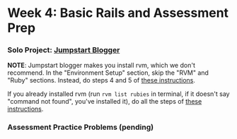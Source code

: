# Week 4: Basic Rails and Assessment Prep

### Solo Project: [Jumpstart Blogger][jumpstart-blogger]

[jumpstart-blogger]: http://tutorials.jumpstartlab.com/projects/blogger.html

**NOTE**: Jumpstart blogger makes you install rvm, which we don't recommend.
In the "Environment Setup" section, skip the "RVM" and "Ruby" sections.  Instead, do steps 4 and 5 of [these instructions][RBEnv setup].

If you already installed rvm (run `rvm list rubies` in terminal, if it doesn't say "command not found", you've installed it), do all the steps of [these instructions][RBEnv setup].

[RBEnv setup]: ../rbenv-setup.md

### Assessment Practice Problems (pending)
